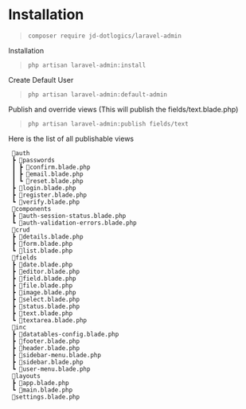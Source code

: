 # Installation

>`composer require jd-dotlogics/laravel-admin`

Installation
>`php artisan laravel-admin:install`


Create Default User
>`php artisan laravel-admin:default-admin`

Publish and override views (This will publish the fields/text.blade.php)
>`php artisan laravel-admin:publish fields/text`


Here is the list of all publishable views

```
 📂auth
 ┣ 📂passwords
 ┃ ┣ 📜confirm.blade.php
 ┃ ┣ 📜email.blade.php
 ┃ ┗ 📜reset.blade.php
 ┣ 📜login.blade.php
 ┣ 📜register.blade.php
 ┗ 📜verify.blade.php
 📂components
 ┣ 📜auth-session-status.blade.php
 ┗ 📜auth-validation-errors.blade.php
 📂crud
 ┣ 📜details.blade.php
 ┣ 📜form.blade.php
 ┗ 📜list.blade.php
 📂fields
 ┣ 📜date.blade.php
 ┣ 📜editor.blade.php
 ┣ 📜field.blade.php
 ┣ 📜file.blade.php
 ┣ 📜image.blade.php
 ┣ 📜select.blade.php
 ┣ 📜status.blade.php
 ┣ 📜text.blade.php
 ┗ 📜textarea.blade.php
 📂inc
 ┣ 📜datatables-config.blade.php
 ┣ 📜footer.blade.php
 ┣ 📜header.blade.php
 ┣ 📜sidebar-menu.blade.php
 ┣ 📜sidebar.blade.php
 ┗ 📜user-menu.blade.php
 📂layouts
 ┣ 📜app.blade.php
 ┗ 📜main.blade.php
 📜settings.blade.php
```